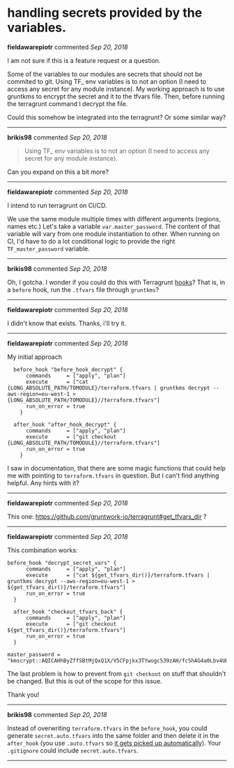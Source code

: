 # handling secrets provided by the variables.

**fieldawarepiotr** commented *Sep 20, 2018*

I am not sure if this is a feature request or a question.

Some of the variables to our modules are secrets that should not be commited to git.
Using TF_ env variables is to not an option (I need to access any secret for any module instance).
My working approach is to use gruntkms to encrypt the secret and it to the tfvars file.
Then, before running the terragrunt command I decrypt the file.

Could this somehow be integrated into the terragrunt? Or some similar way?
<br />
***


**brikis98** commented *Sep 20, 2018*

> Using TF_ env variables is to not an option (I need to access any secret for any module instance).

Can you expand on this a bit more?
***

**fieldawarepiotr** commented *Sep 20, 2018*

I intend to run terragrunt on CI/CD.

We use the same module multiple times with different arguments (regions, names etc.)
Let's take a variable `var.master_password`.
The content of that variable will vary from one module instantiation to other.
When running on CI, I'd have to do a lot conditional logic to provide the right `TF_master_password` variable.

***

**brikis98** commented *Sep 20, 2018*

Oh, I gotcha. I wonder if you could do this with Terragrunt [hooks](https://github.com/gruntwork-io/terragrunt#before-and-after-hooks)? That is, in a `before` hook, run the `.tfvars` file through `gruntkms`?
***

**fieldawarepiotr** commented *Sep 20, 2018*

I didn't know that exists. Thanks, i'll try it.
***

**fieldawarepiotr** commented *Sep 20, 2018*

My initial approach
```
  before_hook "before_hook_decrypt" {
      commands     = ["apply", "plan"]
      execute      = ["cat {LONG_ABSOLUTE_PATH/TOMODULE}/terraform.tfvars | gruntkms decrypt --aws-region=eu-west-1 >{LONG_ABSOLUTE_PATH/TOMODULE}//terraform.tfvars"]
      run_on_error = true
    }

  after_hook "after_hook_decrypt" {
      commands     = ["apply", "plan"]
      execute      = ["git checkout {LONG_ABSOLUTE_PATH/TOMODULE}//terraform.tfvars"]
      run_on_error = true
    }
```

I saw in documentation, that there are some magic functions that could help me with pointing to `terraform.tfvars` in question. But I can't find anything helpful. Any hints with it?
***

**fieldawarepiotr** commented *Sep 20, 2018*

This one: https://github.com/gruntwork-io/terragrunt#get_tfvars_dir ?

***

**fieldawarepiotr** commented *Sep 20, 2018*

This combination works:
```
before_hook "decrypt_secret_vars" {
      commands     = ["apply", "plan"]
      execute      = ["cat ${get_tfvars_dir()}/terraform.tfvars | gruntkms decrypt --aws-region=eu-west-1 > ${get_tfvars_dir()}/terraform.tfvars"]
      run_on_error = true
  }

  after_hook "checkout_tfvars_back" {
      commands     = ["apply", "plan"]
      execute      = ["git checkout ${get_tfvars_dir()}/terraform.tfvars"]
      run_on_error = true
  }

master_password = "kmscrypt::AQICAHhByZffSBtMjQxQ1X/V5CFpjkx3TYwugc539zAH/fcShAG4a0Lbv4UUYChjVuCBh+M9AAAAYTBfBgkqhkiG9w0BBwagUjBQAgEAMEsGCSqGSIb3DQEHATAeBglghkgBZQMEAS4wEQQMprJ8NiwIfcTRFU4jAgEQgB6AWExrk89ywNEzkCs4CjeEOavjA0dr+V7A8X+RWlo="
```
The last problem is how to prevent from `git checkout` on stuff that shouldn't be changed. But this is out of the scope for this issue.

Thank you!
***

**brikis98** commented *Sep 20, 2018*

Instead of overwriting `terraform.tfvars` in the `before_hook`, you could generate `secret.auto.tfvars` into the same folder and then delete it in the `after_hook` (you use `.auto.tfvars` so [it gets picked up automatically](https://www.terraform.io/intro/getting-started/variables.html#from-a-file)). Your `.gitignore` could include `secret.auto.tfvars`.
***

